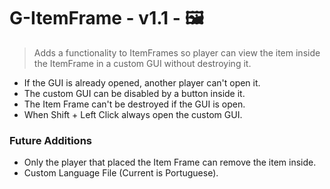 # G-ItemFrame - v1.1 - 🖼️

> Adds a functionality to ItemFrames so player can view the item inside the ItemFrame in a custom GUI without destroying it.

- If the GUI is already opened, another player can't open it.
- The custom GUI can be disabled by a button inside it.
- The Item Frame can't be destroyed if the GUI is open.
- When Shift + Left Click always open the custom GUI.

### Future Additions

- Only the player that placed the Item Frame can remove the item inside.
- Custom Language File (Current is Portuguese).